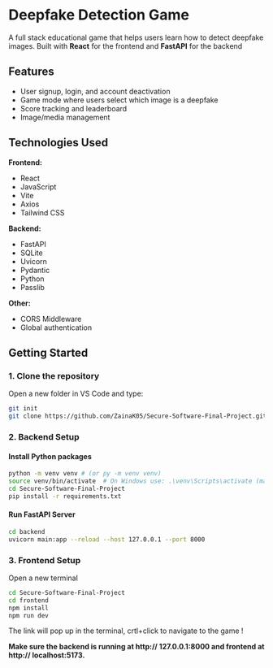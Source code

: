 # Deepfake Detection Game

A full stack educational game that helps users learn how to detect deepfake images. Built with **React** for the frontend and **FastAPI** for the backend

## Features

- User signup, login, and account deactivation
- Game mode where users select which image is a deepfake
- Score tracking and leaderboard
- Image/media management

## Technologies Used

**Frontend:**
- React
- JavaScript
- Vite
- Axios
- Tailwind CSS

**Backend:**
- FastAPI
- SQLite
- Uvicorn
- Pydantic
- Python
- Passlib

**Other:**
- CORS Middleware
- Global authentication

## Getting Started

### 1. Clone the repository
Open a new folder in VS Code and type:
```bash
git init
git clone https://github.com/ZainaK05/Secure-Software-Final-Project.git 
```

### 2. Backend Setup
#### Install Python packages

```bash
python -m venv venv # (or py -m venv venv)
source venv/bin/activate  # On Windows use: .\venv\Scripts\activate (make sure you're in the parent directory of your venv folder when trying to activate it)
cd Secure-Software-Final-Project
pip install -r requirements.txt
```

#### Run FastAPI Server
```bash
cd backend
uvicorn main:app --reload --host 127.0.0.1 --port 8000
```

### 3. Frontend Setup
Open a new terminal
```bash
cd Secure-Software-Final-Project
cd frontend
npm install
npm run dev
```
The link will pop up in the terminal, crtl+click to navigate to the game !

**Make sure the backend is running at http:// 127.0.0.1:8000 and frontend at http:// localhost:5173.**
